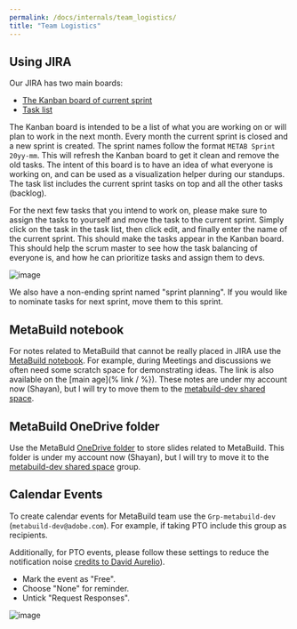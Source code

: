 ```yaml
---
permalink: /docs/internals/team_logistics/
title: "Team Logistics"
---
```


## Using JIRA

Our JIRA has two main boards:
- [The Kanban board of current sprint](https://jira.corp.adobe.com/secure/RapidBoard.jspa?projectKey=METAB&rapidView=30422)
- [Task list](https://jira.corp.adobe.com/secure/RapidBoard.jspa?projectKey=METAB&rapidView=30422&view=planning)

The Kanban board is intended to be a list of what you are working on or will plan to work in the next month. Every month the current sprint is closed and a new sprint is created. The sprint names follow the format `METAB Sprint 20yy-mm`. This will refresh the Kanban board to get it clean and remove the old tasks. The intent of this board is to have an idea of what everyone is working on, and can be used as a visualization helper during our standups. The task list includes the current sprint tasks on top and all the other tasks (backlog).

For the next few tasks that you intend to work on, please make sure to assign the tasks to yourself and move the task to the current sprint. Simply click on the task in the task list, then click edit, and finally enter the name of the current sprint. This should make the tasks appear in the Kanban board. This should help the scrum master to see how the task balancing of everyone is, and how he can prioritize tasks and assign them to devs.

![image](https://git.corp.adobe.com/storage/user/30871/files/16dec680-5143-11ec-8c2a-f29da0cf032f)

We also have a non-ending sprint named "sprint planning". If you would like to nominate tasks for next sprint, move them to this sprint.

## MetaBuild notebook

For notes related to MetaBuild that cannot be really placed in JIRA use the [MetaBuild notebook](https://adobe-my.sharepoint.com/personal/hoshyari_adobe_com/_layouts/15/Doc.aspx?sourcedoc={be8dd1f3-2af1-4f0e-8241-c2fe89104a0c}&action=edit&wd=target%28Links.one%7Ca75daa6b-5832-4315-8466-99aad7aa27ac%2FReadme%7Cb6e920ed-71ee-417f-bf8e-0aac09f1099f%2F%29&wdorigin=703). For example, during Meetings and discussions we often need some scratch space for demonstrating ideas. The link is also available on the [main age](% link / %}). These notes are under my account now (Shayan), but I will try to move them to the [metabuild-dev shared space](https://adobe.sharepoint.com/sites/metabuild-dev).

## MetaBuild OneDrive folder

Use the MetaBuld [OneDrive folder](https://adobe-my.sharepoint.com/:f:/p/hoshyari/Evbxny3vonVPskW1CKSjTxUBs64TYTsD1P7cu_oSzNTOTQ?e=Oace98) to store slides related to MetaBuild. This folder is under my account now (Shayan), but I will try to move it to the [metabuild-dev shared space](https://adobe.sharepoint.com/sites/metabuild-dev) group.

## Calendar Events

To create calendar events for MetaBuild team use the `Grp-metabuild-dev` (`metabuild-dev@adobe.com`). For example, if taking PTO include this group as recipients.

Additionally, for PTO events, please follow these settings to reduce the notification noise [credits to David Aurelio](https://adobe-torq.slack.com/archives/C014CHJLUDD/p1637660728470200)).
- Mark the event as "Free".
- Choose "None" for reminder.
- Untick "Request Responses".

![image](https://git.corp.adobe.com/storage/user/30871/files/738ab300-513c-11ec-9673-a453ac6e1d4f)

